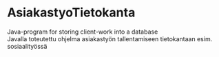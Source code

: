 # AsiakastyoTietokanta
Java-program for storing client-work into a database  
Javalla toteutettu ohjelma asiakastyön tallentamiseen tietokantaan esim. sosiaalityössä  
